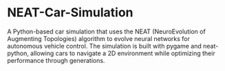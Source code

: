 # NEAT-Car-Simulation
A Python-based car simulation that uses the NEAT (NeuroEvolution of Augmenting Topologies) algorithm to evolve neural networks for autonomous vehicle control. The simulation is built with pygame and neat-python, allowing cars to navigate a 2D environment while optimizing their performance through generations.
